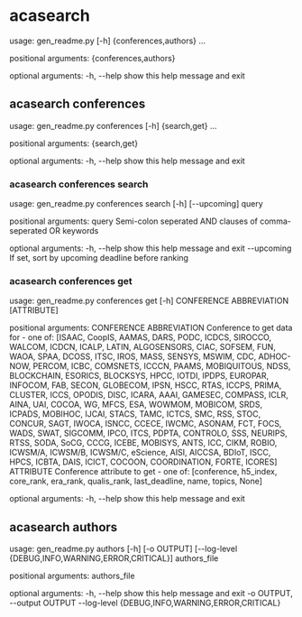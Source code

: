 # acasearch
usage: gen_readme.py [-h] {conferences,authors} ...

positional arguments:
  {conferences,authors}

optional arguments:
  -h, --help            show this help message and exit

## acasearch conferences
usage: gen_readme.py conferences [-h] {search,get} ...

positional arguments:
  {search,get}

optional arguments:
  -h, --help    show this help message and exit

### acasearch conferences search
usage: gen_readme.py conferences search [-h] [--upcoming] query

positional arguments:
  query       Semi-colon seperated AND clauses of comma-seperated OR keywords

optional arguments:
  -h, --help  show this help message and exit
  --upcoming  If set, sort by upcoming deadline before ranking

### acasearch conferences get
usage: gen_readme.py conferences get [-h] CONFERENCE ABBREVIATION [ATTRIBUTE]

positional arguments:
  CONFERENCE ABBREVIATION
                        Conference to get data for - one of: [ISAAC, CoopIS,
                        AAMAS, DARS, PODC, ICDCS, SIROCCO, WALCOM, ICDCN,
                        ICALP, LATIN, ALGOSENSORS, CIAC, SOFSEM, FUN, WAOA,
                        SPAA, DCOSS, ITSC, IROS, MASS, SENSYS, MSWIM, CDC,
                        ADHOC-NOW, PERCOM, ICBC, COMSNETS, ICCCN, PAAMS,
                        MOBIQUITOUS, NDSS, BLOCKCHAIN, ESORICS, BLOCKSYS,
                        HPCC, IOTDI, IPDPS, EUROPAR, INFOCOM, FAB, SECON,
                        GLOBECOM, IPSN, HSCC, RTAS, ICCPS, PRIMA, CLUSTER,
                        ICCS, OPODIS, DISC, ICARA, AAAI, GAMESEC, COMPASS,
                        ICLR, AINA, UAI, COCOA, WG, MFCS, ESA, WOWMOM,
                        MOBICOM, SRDS, ICPADS, MOBIHOC, IJCAI, STACS, TAMC,
                        ICTCS, SMC, RSS, STOC, CONCUR, SAGT, IWOCA, ISNCC,
                        CCECE, IWCMC, ASONAM, FCT, FOCS, WADS, SWAT, SIGCOMM,
                        IPCO, ITCS, PDPTA, CONTROLO, SSS, NEURIPS, RTSS, SODA,
                        SoCG, CCCG, ICEBE, MOBISYS, ANTS, ICC, CIKM, ROBIO,
                        ICWSM/A, ICWSM/B, ICWSM/C, eScience, AISI, AICCSA,
                        BDIoT, ISCC, HPCS, ICBTA, DAIS, ICICT, COCOON,
                        COORDINATION, FORTE, ICORES]
  ATTRIBUTE             Conference attribute to get - one of: [conference,
                        h5_index, core_rank, era_rank, qualis_rank,
                        last_deadline, name, topics, None]

optional arguments:
  -h, --help            show this help message and exit

## acasearch authors
usage: gen_readme.py authors [-h] [-o OUTPUT]
                             [--log-level {DEBUG,INFO,WARNING,ERROR,CRITICAL}]
                             authors_file

positional arguments:
  authors_file

optional arguments:
  -h, --help            show this help message and exit
  -o OUTPUT, --output OUTPUT
  --log-level {DEBUG,INFO,WARNING,ERROR,CRITICAL}
